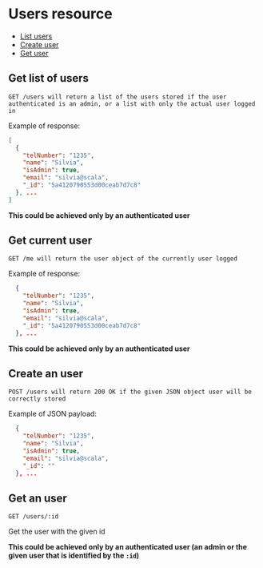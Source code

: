 # Users resource

* [List users](#get-list-of-users)
* [Create user](#create-an-user)
* [Get user](#get-an-user)

## Get list of users
`GET /users will return a list of the users stored if the user authenticated is an admin, or a list with only the actual user logged in`

Example of response:

```json
[
  {
    "telNumber": "1235",
    "name": "Silvia",
    "isAdmin": true,
    "email": "silvia@scala",
    "_id": "5a4120790553d00ceab7d7c8"
  }, ... 
]
```
**This could be achieved only by an authenticated user**

## Get current user
`GET /me will return the user object of the currently user logged`

Example of response:

```json
  {
    "telNumber": "1235",
    "name": "Silvia",
    "isAdmin": true,
    "email": "silvia@scala",
    "_id": "5a4120790553d00ceab7d7c8"
  }, ... 
```
**This could be achieved only by an authenticated user**
 
## Create an user

`POST /users will return 200 OK if the given JSON object user will be correctly stored`

Example of JSON payload:

```json
  {
    "telNumber": "1235",
    "name": "Silvia",
    "isAdmin": true,
    "email": "silvia@scala",
    "_id": ""
  }, ...
```

## Get an user

`GET /users/:id`

Get the user with the given id

**This could be achieved only by an authenticated  user (an admin or the given user that is identified by the `:id`)**
